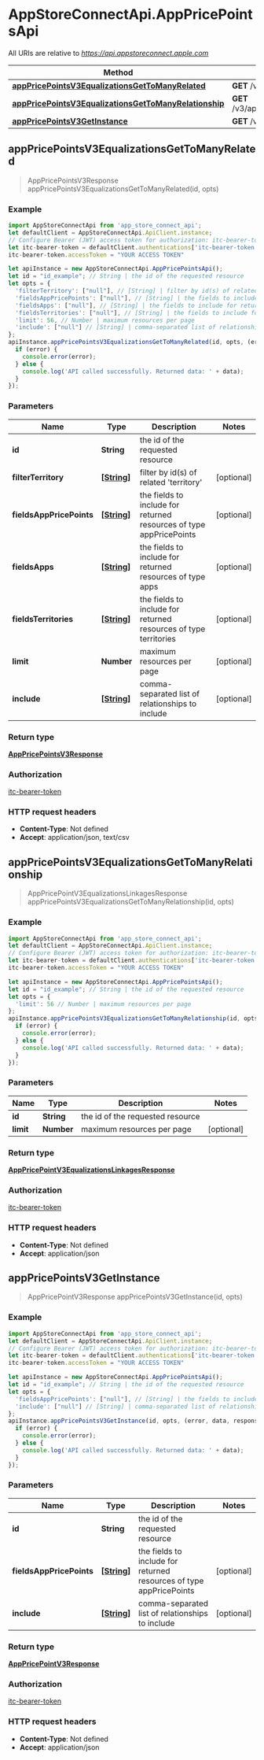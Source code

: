 # AppStoreConnectApi.AppPricePointsApi

All URIs are relative to *https://api.appstoreconnect.apple.com*

Method | HTTP request | Description
------------- | ------------- | -------------
[**appPricePointsV3EqualizationsGetToManyRelated**](AppPricePointsApi.md#appPricePointsV3EqualizationsGetToManyRelated) | **GET** /v3/appPricePoints/{id}/equalizations | 
[**appPricePointsV3EqualizationsGetToManyRelationship**](AppPricePointsApi.md#appPricePointsV3EqualizationsGetToManyRelationship) | **GET** /v3/appPricePoints/{id}/relationships/equalizations | 
[**appPricePointsV3GetInstance**](AppPricePointsApi.md#appPricePointsV3GetInstance) | **GET** /v3/appPricePoints/{id} | 



## appPricePointsV3EqualizationsGetToManyRelated

> AppPricePointsV3Response appPricePointsV3EqualizationsGetToManyRelated(id, opts)



### Example

```javascript
import AppStoreConnectApi from 'app_store_connect_api';
let defaultClient = AppStoreConnectApi.ApiClient.instance;
// Configure Bearer (JWT) access token for authorization: itc-bearer-token
let itc-bearer-token = defaultClient.authentications['itc-bearer-token'];
itc-bearer-token.accessToken = "YOUR ACCESS TOKEN"

let apiInstance = new AppStoreConnectApi.AppPricePointsApi();
let id = "id_example"; // String | the id of the requested resource
let opts = {
  'filterTerritory': ["null"], // [String] | filter by id(s) of related 'territory'
  'fieldsAppPricePoints': ["null"], // [String] | the fields to include for returned resources of type appPricePoints
  'fieldsApps': ["null"], // [String] | the fields to include for returned resources of type apps
  'fieldsTerritories': ["null"], // [String] | the fields to include for returned resources of type territories
  'limit': 56, // Number | maximum resources per page
  'include': ["null"] // [String] | comma-separated list of relationships to include
};
apiInstance.appPricePointsV3EqualizationsGetToManyRelated(id, opts, (error, data, response) => {
  if (error) {
    console.error(error);
  } else {
    console.log('API called successfully. Returned data: ' + data);
  }
});
```

### Parameters


Name | Type | Description  | Notes
------------- | ------------- | ------------- | -------------
 **id** | **String**| the id of the requested resource | 
 **filterTerritory** | [**[String]**](String.md)| filter by id(s) of related &#39;territory&#39; | [optional] 
 **fieldsAppPricePoints** | [**[String]**](String.md)| the fields to include for returned resources of type appPricePoints | [optional] 
 **fieldsApps** | [**[String]**](String.md)| the fields to include for returned resources of type apps | [optional] 
 **fieldsTerritories** | [**[String]**](String.md)| the fields to include for returned resources of type territories | [optional] 
 **limit** | **Number**| maximum resources per page | [optional] 
 **include** | [**[String]**](String.md)| comma-separated list of relationships to include | [optional] 

### Return type

[**AppPricePointsV3Response**](AppPricePointsV3Response.md)

### Authorization

[itc-bearer-token](../README.md#itc-bearer-token)

### HTTP request headers

- **Content-Type**: Not defined
- **Accept**: application/json, text/csv


## appPricePointsV3EqualizationsGetToManyRelationship

> AppPricePointV3EqualizationsLinkagesResponse appPricePointsV3EqualizationsGetToManyRelationship(id, opts)



### Example

```javascript
import AppStoreConnectApi from 'app_store_connect_api';
let defaultClient = AppStoreConnectApi.ApiClient.instance;
// Configure Bearer (JWT) access token for authorization: itc-bearer-token
let itc-bearer-token = defaultClient.authentications['itc-bearer-token'];
itc-bearer-token.accessToken = "YOUR ACCESS TOKEN"

let apiInstance = new AppStoreConnectApi.AppPricePointsApi();
let id = "id_example"; // String | the id of the requested resource
let opts = {
  'limit': 56 // Number | maximum resources per page
};
apiInstance.appPricePointsV3EqualizationsGetToManyRelationship(id, opts, (error, data, response) => {
  if (error) {
    console.error(error);
  } else {
    console.log('API called successfully. Returned data: ' + data);
  }
});
```

### Parameters


Name | Type | Description  | Notes
------------- | ------------- | ------------- | -------------
 **id** | **String**| the id of the requested resource | 
 **limit** | **Number**| maximum resources per page | [optional] 

### Return type

[**AppPricePointV3EqualizationsLinkagesResponse**](AppPricePointV3EqualizationsLinkagesResponse.md)

### Authorization

[itc-bearer-token](../README.md#itc-bearer-token)

### HTTP request headers

- **Content-Type**: Not defined
- **Accept**: application/json


## appPricePointsV3GetInstance

> AppPricePointV3Response appPricePointsV3GetInstance(id, opts)



### Example

```javascript
import AppStoreConnectApi from 'app_store_connect_api';
let defaultClient = AppStoreConnectApi.ApiClient.instance;
// Configure Bearer (JWT) access token for authorization: itc-bearer-token
let itc-bearer-token = defaultClient.authentications['itc-bearer-token'];
itc-bearer-token.accessToken = "YOUR ACCESS TOKEN"

let apiInstance = new AppStoreConnectApi.AppPricePointsApi();
let id = "id_example"; // String | the id of the requested resource
let opts = {
  'fieldsAppPricePoints': ["null"], // [String] | the fields to include for returned resources of type appPricePoints
  'include': ["null"] // [String] | comma-separated list of relationships to include
};
apiInstance.appPricePointsV3GetInstance(id, opts, (error, data, response) => {
  if (error) {
    console.error(error);
  } else {
    console.log('API called successfully. Returned data: ' + data);
  }
});
```

### Parameters


Name | Type | Description  | Notes
------------- | ------------- | ------------- | -------------
 **id** | **String**| the id of the requested resource | 
 **fieldsAppPricePoints** | [**[String]**](String.md)| the fields to include for returned resources of type appPricePoints | [optional] 
 **include** | [**[String]**](String.md)| comma-separated list of relationships to include | [optional] 

### Return type

[**AppPricePointV3Response**](AppPricePointV3Response.md)

### Authorization

[itc-bearer-token](../README.md#itc-bearer-token)

### HTTP request headers

- **Content-Type**: Not defined
- **Accept**: application/json

